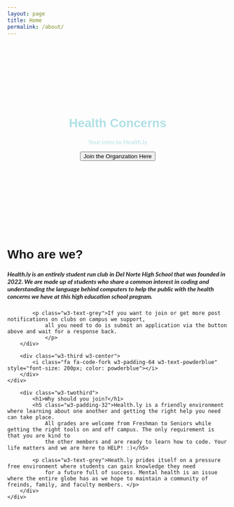 ```yaml
---
layout: page
title: Home
permalink: /about/
---
```



<head>
    <title>Welcome to Health.ly</title>
    <meta charset="UTF-8">
    <meta name="viewport" content="width=device-width, initial-scale=1">
    <link rel="stylesheet" href="https://www.w3schools.com/w3css/4/w3.css">
    <link rel="stylesheet" href="https://fonts.googleapis.com/css?family=Lato">
    <link rel="stylesheet" href="https://fonts.googleapis.com/css?family=Montserrat">
    <link rel="stylesheet" href="https://cdnjs.cloudflare.com/ajax/libs/font-awesome/4.7.0/css/font-awesome.min.css">
    <style>
        body,h1,h2,h3,h4,h5,h6 {font-family: "Lato", sans-serif}
        .w3-bar,h1,button {font-family: "Montserrat", sans-serif}
        .fa-anchor,.fa-coffee {font-size:200px}
    </style>
</head>
<body>

<!-- Header -->
<header class="w3-container w3-pale-blue w3-center" style="padding:128px 16px; color: powderblue">
    <h1 class="w3-margin w3-jumbo">Health Concerns</h1>
    <p class="w3-xlarge">Your intro to Health.ly</p>
    <form action="https://discord.gg/8dZjP6BDTs">
        <button class="w3-button w3-black w3-padding-large w3-large w3-margin-top">Join the Organzation Here</button>
    </form>
</header>

<!-- First Grid -->
<div class="w3-row-padding w3-padding-64 w3-container">
    <div class="w3-content">
        <div class="w3-twothird">
            <h1>Who are we?</h1>
            <h5 class="w3-padding-32">Health.ly is an entirely student run club in Del Norte High School
                that was founded in 2022. We are made up of students who share a common interest in coding
                and understanding the language behind computers to help the public with the health concerns we have at this high education school program. </h5>

            <p class="w3-text-grey">If you want to join or get more post notifications on clubs on campus we support,
                all you need to do is submit an application via the button above and wait for a response back.
                </p>
        </div>

        <div class="w3-third w3-center">
            <i class="fa fa-code-fork w3-padding-64 w3-text-powderblue" style="font-size: 200px; color: powderblue"></i>
        </div>
    </div>
</div>

<!-- Second Grid -->
<div class="w3-row-padding w3-light-grey w3-padding-64 w3-container">
    <div class="w3-content">
        <div class="w3-third w3-center">
            <i class="fa fa-coffee w3-padding-64 w3-margin-right" style="color: powderblue"></i>
        </div>

        <div class="w3-twothird">
            <h1>Why should you join?</h1>
            <h5 class="w3-padding-32">Health.ly is a friendly environment where learning about one another and getting the right help you need can take place.
                All grades are welcome from Freshman to Seniors while getting the right tools on and off campus. The only requirement is that you are kind to 
                the other members and are ready to learn how to code. Your life matters and we are here to HELP! :)</h5>

            <p class="w3-text-grey">Heath.ly prides itself on a pressure free environment where students can gain knowledge they need
                for a future full of success. Mental health is an issue where the entire globe has as we hope to maintain a community of freinds, family, and faculty members. </p>
        </div>
    </div>
</div>

<!-- Footer -->
<footer class="w3-container w3-padding-32 w3-center w3-opacity">
</footer>

</body>
</html>
